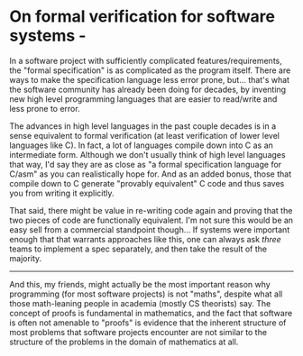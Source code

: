 # On formal verification for software systems -

In a software project with sufficiently complicated features/requirements, the "formal specification" is as complicated as the program itself. There are ways to make the specification language less error prone, but... that's what the software community has already been doing for decades, by inventing new high level programming languages that are easier to read/write and less prone to error.

The advances in high level languages in the past couple decades is in a sense equivalent to formal verification (at least verification of lower level languages like C). In fact, a lot of languages compile down into C as an intermediate form. Although we don't usually think of high level languages that way, I'd say they are as close as "a formal specification language for C/asm" as you can realistically hope for. And as an added bonus, those that compile down to C generate "provably equivalent" C code and thus saves you from writing it explicitly.

That said, there might be value in re-writing code again and proving that the two pieces of code are functionally equivalent. I'm not sure this would be an easy sell from a commercial standpoint though... If systems were important enough that that warrants approaches like this, one can always ask _three_ teams to implement a spec separately, and then take the result of the majority.

---

And this, my friends, might actually be the most important reason why programming (for most software projects) is not "maths", despite what all those math-leaning people in academia (mostly CS theorists) say. The concept of proofs is fundamental in mathematics, and the fact that software is often not amenable to "proofs" is evidence that the inherent structure of most problems that software projects encounter are not similar to the structure of the problems in the domain of mathematics at all.

